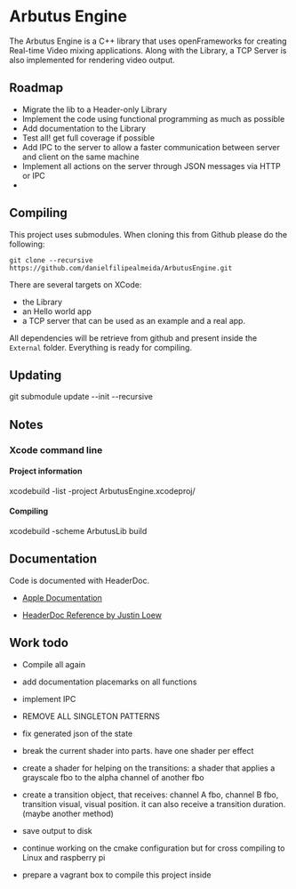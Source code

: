 # Arbutus Engine

The Arbutus Engine is a C++ library that uses openFrameworks for creating Real-time Video mixing applications.
Along with the Library, a TCP Server is also implemented for rendering video output.


## Roadmap

- Migrate the lib to a Header-only Library
- Implement the code using functional programming as much as possible
- Add documentation to the Library
- Test all! get full coverage if possible
- Add IPC to the server to allow a faster communication between server and client on the same machine
- Implement all actions on the server through JSON messages via HTTP or IPC
- 

## Compiling

This project uses submodules. When cloning this from Github please do the following:

    git clone --recursive https://github.com/danielfilipealmeida/ArbutusEngine.git
    
There are several targets on XCode:

* the Library
* an Hello world app
* a TCP server that can be used as an example and a real app.

All dependencies will be retrieve from github and present inside the `External`  folder. Everything is ready for compiling.

## Updating

git submodule update --init --recursive


## Notes

### Xcode command line

#### Project information

xcodebuild -list -project ArbutusEngine.xcodeproj/


#### Compiling

xcodebuild -scheme ArbutusLib build

## Documentation

Code is documented with HeaderDoc.

- [Apple Documentation](https://developer.apple.com/library/archive/documentation/DeveloperTools/Conceptual/HeaderDoc/)

- [HeaderDoc Reference by Justin Loew](http://www.cocoanutsdev.com/resources/headerdoc-reference-by-justin-loew)


## Work todo


- Compile all again
- add documentation placemarks on all functions
- implement IPC 
- REMOVE ALL SINGLETON PATTERNS

- fix generated json of the state
- break the current shader into parts. have one shader per effect
- create a shader for helping on the transitions: a shader that applies a grayscale fbo to the alpha channel of another fbo
- create a transition object, that receives: channel A fbo, channel B fbo, transition visual, visual position. it can also receive a transition duration. (maybe another method)
- save output to disk
- continue working on the cmake configuration but for cross compiling to Linux and raspberry pi
- prepare a vagrant box to compile this project inside

